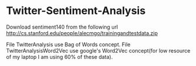 # Twitter-Sentiment-Analysis

Download sentiment140 from the following url
http://cs.stanford.edu/people/alecmgo/trainingandtestdata.zip

File TwitterAnalysis use Bag of Words concept.
File TwitterAnalysisWord2Vec use google's Word2Vec concept(for low resource of my laptop I am using 60% of these data).
